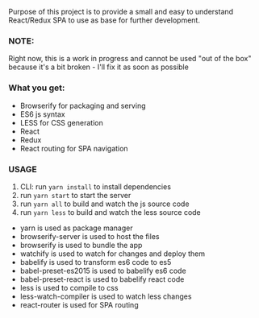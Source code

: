 Purpose of this project is to provide a small and easy to understand React/Redux SPA to use as base for further development.

### NOTE:
Right now, this is a work in progress and cannot be used "out of the box" because it's a bit broken - I'll fix it as soon as possible

### What you get:
- Browserify for packaging and serving
- ES6 js syntax
- LESS for CSS generation
- React
- Redux
- React routing for SPA navigation

### USAGE
1. CLI: run ```yarn install``` to install dependencies
2. run ```yarn start``` to start the server
3. run ```yarn all``` to build and watch the js source code
4. run ```yarn less``` to build and watch the less source code


- yarn is used as package manager
- browserify-server is used to host the files 
- browserify is used to bundle the app
- watchify is used to watch for changes and deploy them
- babelify is used to transform es6 code to es5
- babel-preset-es2015 is used to babelify es6 code
- babel-preset-react is used to babelify react code
- less is used to compile to css
- less-watch-compiler is used to watch less changes
- react-router is used for SPA routing
